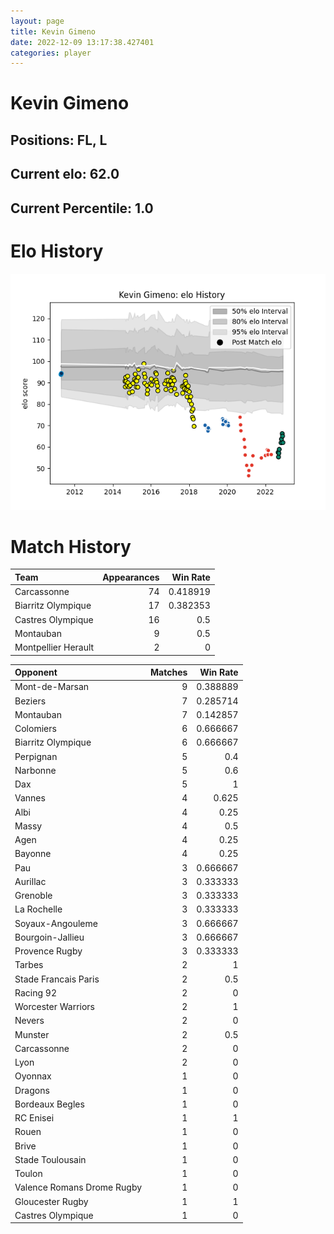```yaml
---  
layout: page  
title: Kevin Gimeno  
date: 2022-12-09 13:17:38.427401  
categories: player  
---
```

# Kevin Gimeno

## Positions: FL, L

## Current elo: 62.0

## Current Percentile: 1.0

# Elo History


![elo history](history_KevinGimeno.png)
# Match History


| Team                |   Appearances |   Win Rate |
|:--------------------|--------------:|-----------:|
| Carcassonne         |            74 |   0.418919 |
| Biarritz Olympique  |            17 |   0.382353 |
| Castres Olympique   |            16 |   0.5      |
| Montauban           |             9 |   0.5      |
| Montpellier Herault |             2 |   0        |

| Opponent                   |   Matches |   Win Rate |
|:---------------------------|----------:|-----------:|
| Mont-de-Marsan             |         9 |   0.388889 |
| Beziers                    |         7 |   0.285714 |
| Montauban                  |         7 |   0.142857 |
| Colomiers                  |         6 |   0.666667 |
| Biarritz Olympique         |         6 |   0.666667 |
| Perpignan                  |         5 |   0.4      |
| Narbonne                   |         5 |   0.6      |
| Dax                        |         5 |   1        |
| Vannes                     |         4 |   0.625    |
| Albi                       |         4 |   0.25     |
| Massy                      |         4 |   0.5      |
| Agen                       |         4 |   0.25     |
| Bayonne                    |         4 |   0.25     |
| Pau                        |         3 |   0.666667 |
| Aurillac                   |         3 |   0.333333 |
| Grenoble                   |         3 |   0.333333 |
| La Rochelle                |         3 |   0.333333 |
| Soyaux-Angouleme           |         3 |   0.666667 |
| Bourgoin-Jallieu           |         3 |   0.666667 |
| Provence Rugby             |         3 |   0.333333 |
| Tarbes                     |         2 |   1        |
| Stade Francais Paris       |         2 |   0.5      |
| Racing 92                  |         2 |   0        |
| Worcester Warriors         |         2 |   1        |
| Nevers                     |         2 |   0        |
| Munster                    |         2 |   0.5      |
| Carcassonne                |         2 |   0        |
| Lyon                       |         2 |   0        |
| Oyonnax                    |         1 |   0        |
| Dragons                    |         1 |   0        |
| Bordeaux Begles            |         1 |   0        |
| RC Enisei                  |         1 |   1        |
| Rouen                      |         1 |   0        |
| Brive                      |         1 |   0        |
| Stade Toulousain           |         1 |   0        |
| Toulon                     |         1 |   0        |
| Valence Romans Drome Rugby |         1 |   0        |
| Gloucester Rugby           |         1 |   1        |
| Castres Olympique          |         1 |   0        |